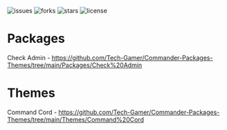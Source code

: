  ![issues](https://img.shields.io/github/issues/Tech-Gamer/Commander-Packages-Themes)
 ![forks](https://img.shields.io/github/forks/Tech-Gamer/Commander-Packages-Themes)
 ![stars](https://img.shields.io/github/stars/Tech-Gamer/Commander-Packages-Themes)
 ![license](https://img.shields.io/github/license/Tech-Gamer/Commander-Packages-Themes)

# Packages

Check Admin - https://github.com/Tech-Gamer/Commander-Packages-Themes/tree/main/Packages/Check%20Admin

# Themes

Command Cord - https://github.com/Tech-Gamer/Commander-Packages-Themes/tree/main/Themes/Command%20Cord

